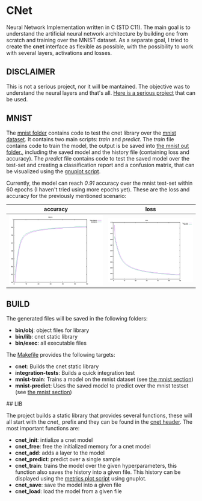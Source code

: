 # CNet

Neural Network Implementation written in C (STD C11).
The main goal is to understand the artificial neural network architecture by building one from scratch and training over the MNIST dataset. As a separate goal, I tried to create the **cnet** interface as flexible as possible, with the possibility to work with several layers, activations and losses. 

## DISCLAIMER

This is not a serious project, nor it will be mantained. The objective was to understand the neural layers and that's all. [Here is a serious project](https://github.com/codeplea/genann) that can be used.

## MNIST

The [mnist folder](./mnist) contains code to test the cnet library over the [mnist dataset](http://yann.lecun.com/exdb/mnist/). It contains two main scripts: *train* and *predict*. The *train* file contains code to train the model, the output is be saved into [the mnist out folder.](./mnist/out), including the saved model and the history file (containing loss and accuracy). The *predict* file contains code to test the saved model over the test-set and creating a classification report and a confusion matrix, that can be visualized using the [gnuplot script](./plots/confusion_matrix.plt).

Currently, the model can reach *0.91* accuracy over the mnist test-set within 60 epochs (I haven't tried using more epochs yet).
These are the loss and accuracy for the previously mentioned scenario:

| accuracy | loss |
| --- | --- |
| ![mnist_metrics](./mnist/out/mnist_metrics.png) | ![mnist_losses](./mnist/out/mnist_losses.png) |

## BUILD

The generated files will be saved in the following folders:

- **bin/obj**: object files for library
- **bin/lib**: cnet static library
- **bin/exec**: all executable files

The [Makefile](Makefile) provides the following targets:

- **cnet**: Builds the cnet static library
- **integration-tests**: Builds a quick integration test
- **mnist-train**: Trains a model on the mnist dataset (see [the mnist section](#mnist))
- **mnist-predict**: Uses the saved model to predict over the mnist testset (see [the mnist section](#mnist))

## LIB

The project builds a static library that provides several functions, these will all start with the *cnet_* prefix and they can be found in the [cnet header](./cnet/include/cnet.h). The most important functions are:

- **cnet_init**: intialize a cnet model
- **cnet_free**: free the initialized memory for a cnet model
- **cnet_add**: adds a layer to the model
- **cnet_predict**: predict over a single sample
- **cnet_train**: trains the model over the given hyperparameters, this function also saves the history into a given file. This history can be displayed using the [metrics plot script](./plots/metrics.plt) using gnuplot.
- **cnet_save**: save the model into a given file
- **cnet_load**: load the model from a given file

